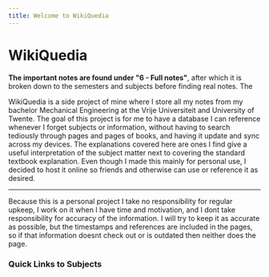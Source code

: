 ```yaml
---
title: Welcome to WikiQuedia
---
```

# WikiQuedia
__The important notes are found under "6 - Full notes"__, after which it is broken down to the semesters and subjects before finding real notes. The 

WikiQuedia is a side project of mine where I store all my notes from my bachelor Mechanical Engineering at the Vrije Universiteit and University of Twente. 
The goal of this project is for me to have a database I can reference whenever I forget subjects or information, without having to search tediously through pages and pages of books, and having it update and sync across my devices. The explanations covered here are ones I find give a useful interpretation of the subject matter next to covering the standard textbook explanation. Even though I made this mainly for personal use, I decided to host it online so friends and otherwise can use or reference it as desired.

---
Because this is a personal project I take no responsibility for regular upkeep, I work on it when I have time and motivation, and I dont take responsibility for accuracy of the information. I will try to keep it as accurate as possible, but the timestamps and references are included in the pages, so if that information doesnt check out or is outdated then neither does the page.

### Quick Links to Subjects